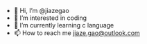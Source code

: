 - 👋 Hi, I’m @jiazegao
- 👀 I’m interested in coding
- 🌱 I’m currently learning c language
- 📫 How to reach me jiaze.gao@outlook.com

<!---
jiazegao/jiazegao is a ✨ special ✨ repository because its `README.md` (this file) appears on your GitHub profile.
You can click the Preview link to take a look at your changes.
--->
